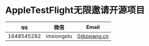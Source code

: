 # AppleTestFlight无限邀请开源项目

| qq | 微信 | Email |
| ---------| ---------| ---------|
| 1648545292 | imxiongstu | 0@zejang.cn |
